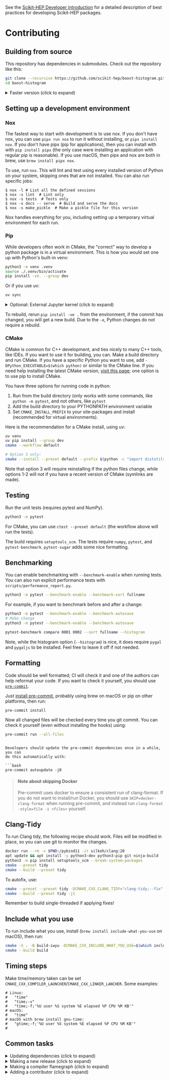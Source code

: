 See the [Scikit-HEP Developer introduction][skhep-dev-intro] for a
detailed description of best practices for developing Scikit-HEP packages.

[skhep-dev-intro]: https://scikit-hep.org/developer/intro

# Contributing

## Building from source

This repository has dependencies in submodules. Check out the repository like this:

```bash
git clone --recursive https://github.com/scikit-hep/boost-histogram.git
cd boost-histogram
```

<details><summary>Faster version (click to expand)</summary>

```bash
git clone https://github.com/scikit-hep/boost-histogram.git
cd boost-histogram
git submodule update --init --depth 10
```

</details>

## Setting up a development environment

### Nox

The fastest way to start with development is to use nox. If you don't have nox,
you can use `pipx run nox` to run it without installing, or `pipx install nox`.
If you don't have pipx (pip for applications), then you can install with with
`pip install pipx` (the only case were installing an application with regular
pip is reasonable). If you use macOS, then pipx and nox are both in brew, use
`brew install pipx nox`.

To use, run `nox`. This will lint and test using every installed version of
Python on your system, skipping ones that are not installed. You can also run
specific jobs:

```console
$ nox -l # List all the defined sessions
$ nox -s lint  # Lint only
$ nox -s tests  # Tests only
$ nox -s docs -- serve  # Build and serve the docs
$ nox -s make_pickle  # Make a pickle file for this version
```

Nox handles everything for you, including setting up a temporary virtual
environment for each run.

### Pip

While developers often work in CMake, the "correct" way to develop a python
package is in a virtual environment. This is how you would set one up with
Python's built-in venv:

```bash
python3 -m venv .venv
source ./.venv/bin/activate
pip install -ve. --group dev
```

Or if you use uv:

```bash
uv sync
```

<details><summary>Optional: External Jupyter kernel (click to expand)</summary>

You can set up a kernel for external Jupyter then deactivate your environment:

```bash
python -m ipykernel install --user --name boost-hist
deactivate
```

Now, you can run notebooks using your system JupyterLab, and it will list
the environment as available!

</details>

To rebuild, rerun `pip install -ve .` from the environment, if the commit has
changed, you will get a new build. Due to the `-e`, Python changes do not require
a rebuild.

### CMake

CMake is common for C++ development, and ties nicely to many C++ tools, like
IDEs. If you want to use it for building, you can. Make a build directory and
run CMake. If you have a specific Python you want to use, add
`-DPython_EXECUTABLE=$(which python)` or similar to the CMake line. If you need
help installing the latest CMake version, [visit this
page](https://cliutils.gitlab.io/modern-cmake/chapters/intro/installing.html);
one option is to use pip to install CMake.

You have three options for running code in python:

1. Run from the build directory (only works with some commands, like `python -m
pytest`, and not others, like `pytest`
2. Add the build directory to your PYTHONPATH environment variable
3. Set `CMAKE_INSTALL_PREFIX` to your site-packages and install (recommended
   for virtual environments).

Here is the recommendation for a CMake install, using uv:

```bash
uv venv
uv pip install --group dev
cmake --workflow default

# Option 3 only:
cmake --install --preset default --prefix $(python -c "import distutils.sysconfig; print(distutils.sysconfig.get_python_lib(plat_specific=False,standard_lib=False))")
```

Note that option 3 will require reinstalling if the python files change, while
options 1-2 will not if you have a recent version of CMake (symlinks are made).

## Testing

Run the unit tests (requires pytest and NumPy).

```bash
python3 -m pytest
```

For CMake, you can use `ctest --preset default` (the workflow above will run the tests).

The build requires `setuptools_scm`. The tests require `numpy`, `pytest`, and
`pytest-benchmark`. `pytest-sugar` adds some nice formatting.

## Benchmarking

You can enable benchmarking with `--benchmark-enable` when running tests. You
can also run explicit performance tests with `scripts/performance_report.py`.

```bash
python3 -m pytest --benchmark-enable --benchmark-sort fullname
```

For example, if you want to benchmark before and after a change:

```bash
python3 -m pytest --benchmark-enable --benchmark-autosave
# Make change
python3 -m pytest --benchmark-enable --benchmark-autosave

pytest-benchmark compare 0001 0002 --sort fullname --histogram
```

Note, while the histogram option (`--histogram`) is nice, it does require
`pygal` and `pygaljs` to be installed. Feel free to leave it off if not needed.

</details>

## Formatting

Code should be well formatted; CI will check it and one of the authors can help
reformat your code. If you want to check it yourself, you should use
[`pre-commit`](https://pre-commit.com).

Just [install pre-commit](https://pre-commit.com/#install), probably using brew
on macOS or pip on other platforms, then run:

```bash
pre-commit install
```

Now all changed files will be checked every time you git commit. You can check
it yourself (even without installing the hooks) using:

```bash
pre-commit run --all-files
```

````

Developers should update the pre-commit dependencies once in a while, you can
do this automatically with:

```bash
pre-commit autoupdate -j8
````

> #### Note about skipping Docker
>
> Pre-commit uses docker to ensure a consistent run of clang-format. If you do
> not want to install/run Docker, you should use `SKIP=docker-clang-format`
> when running pre-commit, and instead run `clang-format -style=file -i
<files>` yourself.

## Clang-Tidy

To run Clang tidy, the following recipe should work. Files will be modified in
place, so you can use git to monitor the changes.

```bash
docker run --rm -v $PWD:/pybind11 -it silkeh/clang:20
apt update && apt install -y python3-dev python3-pip git ninja-build
python3 -m pip install setuptools_scm --break-system-packages
cmake --preset tidy
cmake --build --preset tidy
```

To autofix, use:

```bash
cmake --preset --preset tidy -DCMAKE_CXX_CLANG_TIDY="clang-tidy;--fix"
cmake --build --preset tidy -j1
```

Remember to build single-threaded if applying fixes!

## Include what you use

To run include what you use, install (`brew install include-what-you-use` on
macOS), then run:

```bash
cmake -S . -B build-iwyu -DCMAKE_CXX_INCLUDE_WHAT_YOU_USE=$(which include-what-you-use)
cmake --build build
```

## Timing steps

Make time/memory taken can be set
`CMAKE_CXX_COMPILER_LAUNCHER`/`CMAKE_CXX_LINKER_LANCHER`. Some examples:

```
# Linux:
#   "time"
#   "time;-v"
#   "time;-f;'%U user %S system %E elapsed %P CPU %M KB'"
# macOS:
#   "time"
# macOS with brew install gnu-time:
#   "gtime;-f;'%U user %S system %E elapsed %P CPU %M KB'"
#
```

## Common tasks

<details><summary>Updating dependencies (click to expand)</summary>

This will checkout new versions of the dependencies. Example given using the
fish shell.

```fish
for f in *
    cd $f
    git fetch
    git checkout boost-1.75.0 || echo "Not found"
    cd ..
end
```

</details>

<details><summary>Making a new release (click to expand)</summary>

- Finish merging open PRs that you want in the new version
- Add most recent changes to the `docs/CHANGELOG.md`
- Sync master with develop using `git checkout master; git merge develop --ff-only` and push
- Make sure the `cmake --preset tidy` build runs on master without issues (manually trigger if needed)
- Make the GitHub release in the GitHub UI. Copy the changelog entries and
  links for that version; this has to be done as part of the release and tag
  procedure for archival tools (Zenodo) to pick them up correctly.
  - Title should be `"Version <version number>"`
  - Version tag should be `"v" + major + "." + minor + "." + patch`.
- GHA will build and send to PyPI for you when you release.
- Conda-forge will automatically make a PR to update within an hour or so, and
  it will merge automatically if it passes.

</details>

<details><summary>Making a compiler flamegraph (click to expand)</summary>

This requires LLVM 9+, and is based on [this post](https://aras-p.info/blog/2019/01/16/time-trace-timeline-flame-chart-profiler-for-Clang/).

```bash
brew install llvm         # macOS way to get clang-9
python3 -m venv .env_core # general environment (no install will be made)
. .env_core/bin/activate
pip install dependency-groups
pip-install-dependency-groups dev
CXX="/usr/local/opt/llvm/bin/clang++" cmake -S . -B build-llvm \
    -DCMAKE_CXX_FLAGS="-ftime-trace" \
    -DPYTHON_EXECUTABLE=$(which python)
cmake --build build-llvm/
```

Now open a browser with [SpeedScope](https://www.speedscope.app), and load one of the files.

</details>

<details><summary>Adding a contributor (click to expand)</summary>

First, you need to install the [all contributor CLI](https://allcontributors.org/docs/en/cli/installation):

```bash
yarn add --dev all-contributors-cli
```

Then, you can add contributors:

```bash
yarn all-contributors add henryiii maintenance,code,doc
```

</details>
